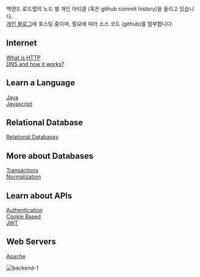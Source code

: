 백엔드 로드맵의 노드 별 개인 아티클 (혹은 github commit history)을 올리고 있습니다.  
[개인 블로그](https://kghworks.tistory.com/)에 포스팅 중이며, 필요에 따라 소스 코드 (github)를 첨부합니다.  
  
    
<h2>Internet</h2>  

[What is HTTP](https://kghworks.tistory.com/95)  
[DNS and how it works?](https://kghworks.tistory.com/126)  

  
<h2>Learn a Language</h2>  

[Java](https://kghworks.tistory.com/category/Programming/JAVA)  
[Javascript](https://kghworks.tistory.com/category/Programming/HTML%2C%20javascript)



<h2>Relational Database</h2>  

[Relational Databases](https://kghworks.tistory.com/category/Programming/%EB%8D%B0%EC%9D%B4%ED%84%B0%EB%B2%A0%EC%9D%B4%EC%8A%A4%20%EC%8B%9C%EC%8A%A4%ED%85%9C)  

   

<h2>More about Databases</h2>  

[Transactions](https://kghworks.tistory.com/89)  
[Normalization](https://kghworks.tistory.com/76)  

<h2>Learn about APIs</h2>  

[Authentication](https://kghworks.tistory.com/123)   
[Cookie Based](https://kghworks.tistory.com/37)   
[JWT](https://kghworks.tistory.com/118)   
  
<h2>Web Servers</h2>  

[Apache](https://kghworks.tistory.com/113)   
  
  
![backend-1](https://user-images.githubusercontent.com/53042858/228156594-5d49f42f-0c1e-4aff-95d8-1e73e56c1299.png)


